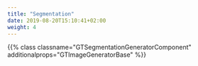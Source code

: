 ```yaml
---
title: "Segmentation"
date: 2019-08-20T15:10:41+02:00
weight: 4
---
```


{{% class classname="GTSegmentationGeneratorComponent" additionalprops="GTImageGeneratorBase" %}}

